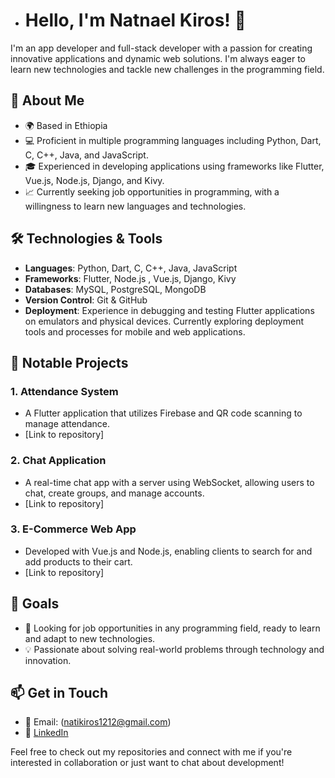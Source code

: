 - # Hello, I'm Natnael Kiros! 👋

I'm an app developer and full-stack developer with a passion for creating innovative applications and dynamic web solutions. I'm always eager to learn new technologies and tackle new challenges in the programming field.

## 🚀 About Me

- 🌍 Based in Ethiopia
- 💻 Proficient in multiple programming languages including Python, Dart, C, C++, Java, and JavaScript.
- 🎓 Experienced in developing applications using frameworks like Flutter, Vue.js, Node.js, Django, and Kivy.
- 📈 Currently seeking job opportunities in programming, with a willingness to learn new languages and technologies.

## 🛠️ Technologies & Tools

- **Languages**: Python, Dart, C, C++, Java, JavaScript
- **Frameworks**: Flutter, Node.js , Vue.js, Django, Kivy
- **Databases**: MySQL, PostgreSQL, MongoDB
- **Version Control**: Git & GitHub
- **Deployment**: Experience in debugging and testing Flutter applications on emulators and physical devices. Currently exploring deployment tools and processes for mobile and web applications.

## 🌟 Notable Projects

### 1. Attendance System
   - A Flutter application that utilizes Firebase and QR code scanning to manage attendance.
   - [Link to repository]

### 2. Chat Application
   - A real-time chat app with a server using WebSocket, allowing users to chat, create groups, and manage accounts.
   - [Link to repository]

### 3. E-Commerce Web App
   - Developed with Vue.js and Node.js, enabling clients to search for and add products to their cart.
   - [Link to repository]

## 💼 Goals

- 🌱 Looking for job opportunities in any programming field, ready to learn and adapt to new technologies.
- 💡 Passionate about solving real-world problems through technology and innovation.

## 📫 Get in Touch

- 📧 Email: (natikiros1212@gmail.com)
- 🔗 [LinkedIn](https://www.linkedin.com/in/natnael-kiros-64622032a)

Feel free to check out my repositories and connect with me if you're interested in collaboration or just want to chat about development!


<!---
natnael-kiros/natnael-kiros is a ✨ special ✨ repository because its `README.md` (this file) appears on your GitHub profile.
You can click the Preview link to take a look at your changes.
--->
